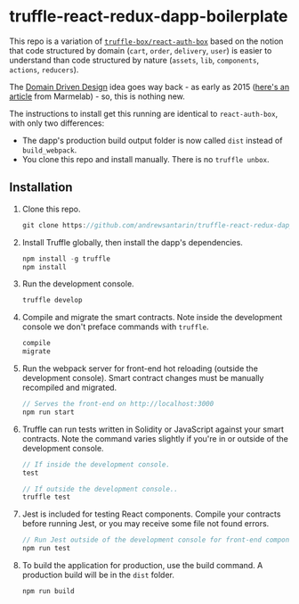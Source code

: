# truffle-react-redux-dapp-boilerplate
This repo is a variation of [`truffle-box/react-auth-box`](https://github.com/truffle-box/react-auth-box/) based on the notion that code structured by domain (`cart`, `order`, `delivery`, `user`) is easier to understand than code structured by nature (`assets`, `lib`, `components`, `actions`, `reducers`).

The [Domain Driven Design](https://medium.com/@hassan.djirdeh/domain-driven-react-redux-a474ecf7d126) idea goes way back - as early as 2015 ([here's an article](https://marmelab.com/blog/2015/12/17/react-directory-structure.html) from Marmelab) - so, this is nothing new.

The instructions to install get this running are identical to `react-auth-box`, with only two differences: 
- The dapp's production build output folder is now called `dist` instead of `build_webpack`.
- You clone this repo and install manually. There is no `truffle unbox`.

## Installation
1. Clone this repo.
    ```javascript
    git clone https://github.com/andrewsantarin/truffle-react-redux-dapp-boilerplate.git
    ```
    
2. Install Truffle globally, then install the dapp's dependencies.
    ```javascript
    npm install -g truffle
    npm install
    ```

3. Run the development console.
    ```javascript
    truffle develop
    ```

4. Compile and migrate the smart contracts. Note inside the development console we don't preface commands with `truffle`.
    ```javascript
    compile
    migrate
    ```

5. Run the webpack server for front-end hot reloading (outside the development console). Smart contract changes must be manually recompiled and migrated.
    ```javascript
    // Serves the front-end on http://localhost:3000
    npm run start
    ```

6. Truffle can run tests written in Solidity or JavaScript against your smart contracts. Note the command varies slightly if you're in or outside of the development console.
    ```javascript
    // If inside the development console.
    test

    // If outside the development console..
    truffle test
    ```

7. Jest is included for testing React components. Compile your contracts before running Jest, or you may receive some file not found errors.
    ```javascript
    // Run Jest outside of the development console for front-end component tests.
    npm run test
    ```

8. To build the application for production, use the build command. A production build will be in the `dist` folder.
    ```javascript
    npm run build
    ```
